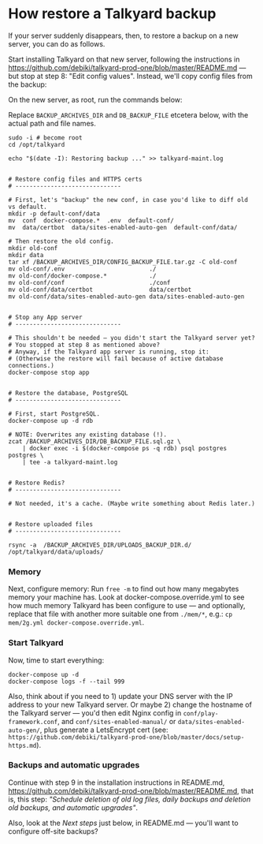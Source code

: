 
How restore a Talkyard backup
=============================================

If your server suddenly disappears, then, to restore a backup on
a new server, you can do as follows.

Start installing Talkyard on that new server, following the instructions in
https://github.com/debiki/talkyard-prod-one/blob/master/README.md
— but stop at step 8: "Edit config values".
Instead, we'll copy config files from the backup:

On the new server, as root, run the commands below:

Replace `BACKUP_ARCHIVES_DIR` and `DB_BACKUP_FILE` etcetera below, with
the actual path and file names.

```
sudo -i # become root
cd /opt/talkyard

echo "$(date -I): Restoring backup ..." >> talkyard-maint.log


# Restore config files and HTTPS certs
# ------------------------------

# First, let's "backup" the new conf, in case you'd like to diff old vs default.
mkdir -p default-conf/data
mv  conf  docker-compose.*  .env  default-conf/
mv  data/certbot  data/sites-enabled-auto-gen  default-conf/data/

# Then restore the old config.
mkdir old-conf
mkdir data
tar xf /BACKUP_ARCHIVES_DIR/CONFIG_BACKUP_FILE.tar.gz -C old-conf
mv old-conf/.env                        ./
mv old-conf/docker-compose.*            ./
mv old-conf/conf                        ./conf
mv old-conf/data/certbot                data/certbot
mv old-conf/data/sites-enabled-auto-gen data/sites-enabled-auto-gen


# Stop any App server
# ------------------------------

# This shouldn't be needed — you didn't start the Talkyard server yet?
# You stopped at step 8 as mentioned above?
# Anyway, if the Talkyard app server is running, stop it:
# (Otherwise the restore will fail because of active database connections.)
docker-compose stop app


# Restore the database, PostgreSQL
# ------------------------------

# First, start PostgreSQL.
docker-compose up -d rdb

# NOTE: Overwrites any existing database (!).
zcat /BACKUP_ARCHIVES_DIR/DB_BACKUP_FILE.sql.gz \
    | docker exec -i $(docker-compose ps -q rdb) psql postgres postgres \
    | tee -a talkyard-maint.log


# Restore Redis?
# ------------------------------

# Not needed, it's a cache. (Maybe write something about Redis later.)


# Restore uploaded files
# ------------------------------

rsync -a  /BACKUP_ARCHIVES_DIR/UPLOADS_BACKUP_DIR.d/  /opt/talkyard/data/uploads/
```

### Memory

Next, configure memory: Run `free -m` to find out how many megabytes
memory your machine has. Look at docker-compose.override.yml to see how
much memory Talkyard has been configure to use — and optionally,
replace that file with another more suitable one from `./mem/*`,
e.g.: `cp mem/2g.yml docker-compose.override.yml`.


### Start Talkyard

Now, time to start everything:

```
docker-compose up -d
docker-compose logs -f --tail 999
```

Also, think about if you need to 1) update your DNS server with the IP address to
your new Talkyard server. Or maybe 2) change the hostname of the Talkyard server
— you'd then edit Nginx config in `conf/play-framework.conf`,
and `conf/sites-enabled-manual/` or `data/sites-enabled-auto-gen/`, plus
generate a LetsEncrypt cert
(see: `https://github.com/debiki/talkyard-prod-one/blob/master/docs/setup-https.md`).


### Backups and automatic upgrades

Continue with step 9 in the installation instructions in README.md,
https://github.com/debiki/talkyard-prod-one/blob/master/README.md,
that is, this step:
*"Schedule deletion of old log files, daily backups and deletion old backups, and automatic upgrades"*.

Also, look at the *Next steps* just below, in README.md — you'll want to configure off-site backups?
